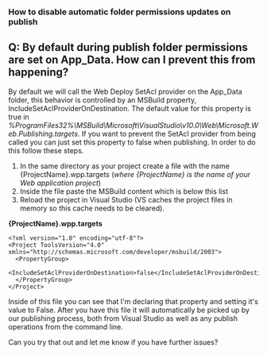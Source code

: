 <article class="docItem">
<article class="pageCenter">

# How to disable automatic folder permissions updates on publish

## Q: By default during publish folder permissions are set on App_Data. How can I prevent this from happening?

By default we will call the Web Deploy SetAcl provider on the App_Data folder, this behavior is controlled by an MSBuild property, IncludeSetAclProviderOnDestination. The default value for this property is true in *%ProgramFiles32%\MSBuild\Microsoft\VisualStudio\v10.0\Web\Microsoft.Web.Publishing.targets*. If you want to prevent the SetAcl provider from being called you can just set this property to false when publishing. In order to do this follow these steps.

 1. In the same directory as your project create a file with the name {ProjectName}.wpp.targets (*where {ProjectName} is the name of your Web application project*)
 2. Inside the file paste the MSBuild content which is below this list
 3. Reload the project in Visual Studio (VS caches the project files in memory so this cache needs to be cleared).

**{ProjectName}.wpp.targets**

    <?xml version="1.0" encoding="utf-8"?>
    <Project ToolsVersion="4.0" xmlns="http://schemas.microsoft.com/developer/msbuild/2003">
      <PropertyGroup>
        <IncludeSetAclProviderOnDestination>false</IncludeSetAclProviderOnDestination>
      </PropertyGroup>    
    </Project>


Inside of this file you can see that I'm declaring that property and setting it's value to False. After you have this file it will automatically be picked up by our publishing process, both from Visual Studio as well as any publish operations from the command line.

Can you try that out and let me know if you have further issues?


</article>
</article>